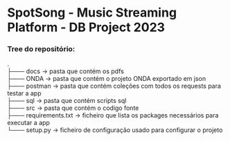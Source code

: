 # SpotSong - Music Streaming Platform - DB Project 2023

### Tree do repositório:
.<br/>
├─── docs -> pasta que contém os pdfs<br/>
├─── ONDA -> pasta que contém o projeto ONDA exportado em json<br/>
├─── postman -> pasta que contém coleções com todos os requests para testar a app<br/>
├─── sql -> pasta que contém scripts sql<br/>
├─── src -> pasta que contém o codigo fonte<br/>
├─── requirements.txt -> ficheiro que lista os packages necessários para executar a app<br/>
└─── setup.py -> ficheiro de configuração usado para configurar o projeto<br/>
